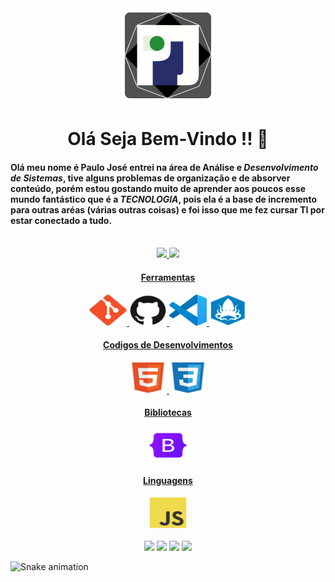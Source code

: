 <div align=center><a href="#">
  <img src="https://github.com/PauloJose-PJ/PauloJose-PJ/blob/main/definaVC.jpg" target="_blank"></a>
  <br>
  <h1>Olá Seja Bem-Vindo !! 👋</h1>
</div>

#### Olá meu nome é Paulo José entrei na área de Análise e *Desenvolvimento de Sistemas*, tive alguns problemas de organização e de absorver conteúdo, porém estou gostando muito de aprender aos poucos esse mundo fantástico que é a *TECNOLOGIA*, pois ela é a base de incremento para outras aréas (várias outras coisas) e foi isso que me fez cursar TI por estar conectado a tudo.
<br>
<div align="center">
  <a href="https://github.com/PauloJose-PJ">
  <img height="180em" src="https://github-readme-stats-git-masterrstaa-rickstaa.vercel.app/api/top-langs/?username=PauloJose-PJ&layout=compact&langs_count=10&hide_border=true&role=owner,collaborator&theme=default#gh-light-mode-only">
  <img height="180em" src="https://github-readme-stats-git-masterrstaa-rickstaa.vercel.app/api/top-langs/?username=PauloJose-PJ&show_icons=true&count_private=true&line_height=28&hide_border=true&card_width=347&include_all_commits=true&role=owner,collaborator&exclude_repo=github-readme-stats&theme=default&hide_rank=true#gh-light-mode-only">
</div>

<div style="display: inline_block" align="center">
  <h4>Ferramentas</h4>
  <img alt="PauloJose-Git" height="50" width="60" title="Git" src="https://github.com/devicons/devicon/blob/master/icons/git/git-original.svg">
  <img alt="PauloJose-GitHUB" height="50" width="60" title="GitHub" src="https://github.com/devicons/devicon/blob/master/icons/github/github-original.svg">
  <img alt="PauloJose-VSCode" height="50" width="60" title="VSCode" src="https://github.com/devicons/devicon/blob/master/icons/vscode/vscode-original.svg">
  <img alt="PauloJose-GitKraken" height="50" width="60" title="GitKraken" src="https://github.com/devicons/devicon/blob/master/icons/krakenjs/krakenjs-original.svg">
</div>

<div style="display: inline_block" align="center">
  <h4>Codigos de Desenvolvimentos</h4>
  <img alt="PauloJose-HTML" height="50" width="60" title="HTML5" src="https://github.com/devicons/devicon/blob/master/icons/html5/html5-original.svg">
  <img alt="PauloJose-CSS" height="50" width="60" title="CSS3" src="https://github.com/devicons/devicon/blob/master/icons/css3/css3-original.svg">
</div>

<div style="display: inline_block" align="center">
  <h4>Bibliotecas</h4>
  <img alt="PauloJose-Bootstrap" height="50" width="60" title="Bootstrap" src="https://github.com/devicons/devicon/blob/master/icons/bootstrap/bootstrap-original.svg">
</div>

<div style="display: inline_block" align="center">
  <h4>Linguagens</h4>
  <img alt="PauloJose-JavaScript" height="50" width="60" title="JS" src="https://github.com/devicons/devicon/blob/master/icons/javascript/javascript-original.svg">
</div><br>

<div align="center">  
  <a href="mailto:paulojose.pj@protonmail.com"><img src="https://img.shields.io/badge/Proton%20Mail-6D4AFF?logo=protonmail&logoColor=fff" target="_blank"></a>
  <a href="https://www.linkedin.com/in/paulo-jos%C3%A9-pacheco-lima-72483a203/" target="_blank"><img src="https://img.shields.io/badge/LinkedIn%20Learning-0A66C2?logo=linkedin&logoColor=fff" target="_blank"></a> 
  <a href="https://wa.me/5513988803017" target="_blank"><img src="https://img.shields.io/badge/WhatsApp-25D366?logo=whatsapp&logoColor=white" target="_blank"></a>
  <a href="https://www.instagram.com/paulojose.pj7/" target="_blank"><img src="https://img.shields.io/badge/Instagram-%23E4405F.svg?logo=Instagram&logoColor=white" target="_blank"></a>
</div>

![Snake animation](https://github.com/PauloJose-PJ/PauloJose-PJ/blob/output/output-snake.svg)

